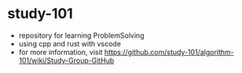 # study-101
- repository for learning ProblemSolving
- using cpp and rust with vscode
- for more information, visit https://github.com/study-101/algorithm-101/wiki/Study-Group-GitHub